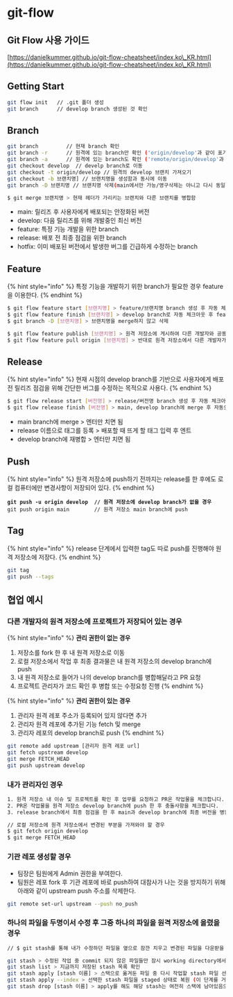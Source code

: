 # git-flow

## Git Flow 사용 가이드

[https://danielkummer.github.io/git-flow-cheatsheet/index.ko\_KR.html](https://danielkummer.github.io/git-flow-cheatsheet/index.ko\_KR.html)

## Getting Start

```bash
git flow init   // .git 폴더 생성
git branch      // develop branch 생성된 것 확인
```

## Branch

```bash
git branch         // 현재 branch 확인
git branch -r      // 원격에 있는 branch만 확인 ('origin/develop'과 같이 표기)
git branch -a      // 원격에 있는 branch도 확인 ('remote/origin/develop'과 같이 표기됨)
git checkout develop  // develp branch로 이동
git checkout -t origin/develop // 원격의 develop 브랜치 가져오기
git checkout -b 브랜치명] // 브랜치명을 생성함과 동시에 이동
git branch -D 브랜치명 // 브랜치명 삭제(main에서만 가능/영구삭제는 아니고 다시 동일한이름으로 만들면 그대로 있음)
```

```bash
$ git merge 브랜치명 > 현재 헤더가 가리키는 브랜치와 다른 브랜치를 병합함
```

* main: 릴리즈 후 사용자에게 배포되는 안정화된 버전
* develop: 다음 릴리즈를 위해 개발중인 최신 버전
* feature: 특정 기능 개발을 위한 branch
* release: 배포 전 최종 점검을 위한 branch
* hotfix: 이미 배포된 버전에서 발생한 버그를 긴급하게 수정하는 branch

## Feature

{% hint style="info" %}
특정 기능을 개발하기 위한 branch가 필요한 경우 feature을 이용한다.
{% endhint %}

```bash
$ git flow feature start [브랜치명] > feature/브랜치명 branch 생성 후 자동 체크아웃
$ git flow feature finish [브랜치명] > develop branch로 자동 체크아웃 후 feature/브랜치명 merge 및 삭제
$ git branch -D [브랜치명] > 브랜치명을 merge하지 않고 삭제

$ git flow feature publish [브랜치명] > 원격 저장소에 게시하여 다른 개발자와 공동으로 협업 가능
$ git flow feature pull origin [브랜치명] > 반대로 원격 저장소에서 다른 개발자가 게시한 기능 가져올 수 있음
```

## Release

{% hint style="info" %}
현재 시점의 develop branch를 기반으로 사용자에게 배포 전 릴리즈 점검을 위해 간단한 버그를 수정하는 목적으로 사용다.
{% endhint %}

```bash
$ git flow release start [버전명] > release/버전명 branch 생성 후 자동 체크아웃
$ git flow release finish [버전명] > main, develop branch에 merge 후 자동으로 삭제
```

* main branch에 merge > 엔터만 치면 됨
* release 이름으로 태그를 등록 > 배포할 때 뜨게 할 태그 입력 후 엔트
* develop branch에 재병합 > 엔터만 치면 됨

## Push

{% hint style="info" %}
원격 저장소에 push하기 전까지는 release를 한 후에도 로컬 컴퓨터에만 변경사항이 저장되어 있다.
{% endhint %}

<pre class="language-bash"><code class="lang-bash"><strong>git push -u origin develop  // 원격 저장소에 develop branch가 없을 경우
</strong>git push origin main        // 원격 저장소 main branch에 push</code></pre>

## Tag

{% hint style="info" %}
release 단계에서 입력한 tag도 따로 push를 진행해야 원격 저장소에 저장다.
{% endhint %}

```bash
git tag
git push --tags
```

## 협업 예시

### 다른 개발자의 원격 저장소에 프로젝트가 저장되어 있는 경우

{% hint style="info" %}
**관리 권한이 없는 경우**

1. 저장소를 fork 한 후 내 원격 저장소로 이동
2. 로컬 저장소에서 작업 후 최종 결과물은 내 원격 저장소의 develop branch에 push
3. 내 원격 저장소로 들어가 나의 develop branch를 병합해달라고 PR 요청
4. 프로젝트 관리자가 코드 확인 후 병합 또는 수정요청 진행
{% endhint %}

{% hint style="info" %}
**관리 권한이 있는 경우**

1. 관리자 원격 레포 주소가 등록되어 있지 않다면 추가
2. 관리자 원격 레포에 추가된 기능 fetch 및 merge
3. 관리자 레포의 develop branch로 push
{% endhint %}

```bash
git remote add upstream [관리자 원격 레포 url]
git fetch upstream develop
git merge FETCH_HEAD
git push upstream develop 
```

### 내가 관리자인 경우

```bash
1. 원격 저장소 내 이슈 및 프로젝트를 확인 후 업무를 요청하고 PR온 작업물을 체크합니다.
2. PR온 작업물을 원격 저장소 develop branch에 push 한 후 충돌사항을 체크합니다.
3. release branch에서 최종 점검을 한 후 main과 develop branch에 최종 버전을 병합합니다.

// 로컬 저장소에 원격 저장소에서 변경된 부분을 가져와야 할 경우
$ git fetch origin develop
$ git merge FETCH_HEAD
```

### 기관 레포 생성할 경우

* 팀장은 팀원에게 Admin 권한을 부여한다.
* 팀원은 레포 fork 후 기관 레포에 바로 push하여 대참사가 나는 것을 방지하기 위해 아래와 같이 upstream push 주소를 삭제한다.

```bash
git remote set-url upstream --push no_push
```

### 하나의 파일을 두명이서 수정 후 그중 하나의 파일을 원격 저장소에 올렸을 경우

```bash
// $ git stash를 통해 내가 수정하던 파일을 옆으로 잠깐 치우고 변경된 파일을 다운받을 수 있다.

git stash > 수정된 작업 중 commit 되지 않은 파일들만 잠시 working directory에서 스택으로 옮겨둠
git stash list > 지금까지 저장된 stash 목록 확인
git stash apply [stash 이름] > 스택으로 옮겨둔 파일 중 다시 작업할 stash 파일 선택
git stash apply --index > 선택한 stash 파일을 staged 상태로 복원 (이 단계를 거쳐야 다시 작업 가능)
git stash drop [stash 이름] > apply를 해도 해당 stash는 여전히 스택에 남아있음으로 제거해줘야함
```

